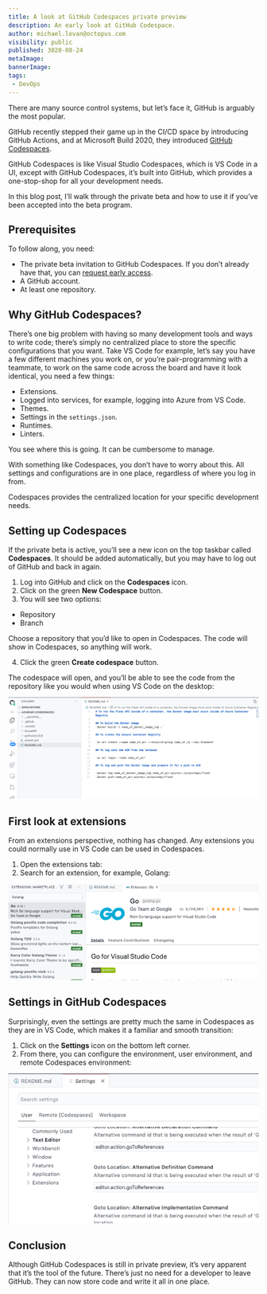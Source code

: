 ```yaml
---
title: A look at GitHub Codespaces private preview
description: An early look at GitHub Codespace.
author: michael.levan@octopus.com
visibility: public
published: 3020-08-24
metaImage:
bannerImage:
tags:
 - DevOps
---
```


There are many source control systems, but let’s face it, GitHub is arguably the most popular.

GitHub recently stepped their game up in the CI/CD space by introducing GitHub Actions, and at Microsoft Build 2020, they introduced [GitHub Codespaces](https://github.com/features/codespaces).

GitHub Codespaces is like Visual Studio Codespaces, which is VS Code in a UI, except with GitHub Codespaces, it’s built into GitHub, which provides a one-stop-shop for all your development needs.

In this blog post, I’ll walk through the private beta and how to use it if you’ve been accepted into the beta program.

## Prerequisites

To follow along, you need:

- The private beta invitation to GitHub Codespaces. If you don’t already have that, you can [request early access](https://github.com/features/codespaces).
- A GitHub account.
- At least one repository.

## Why GitHub Codespaces?

There’s one big problem with having so many development tools and ways to write code; there’s simply no centralized place to store the specific configurations that you want. Take VS Code for example, let’s say you have a few different machines you work on, or you’re pair-programming with a teammate, to work on the same code across the board and have it look identical, you need a few things:

- Extensions.
- Logged into services, for example, logging into Azure from VS Code.
- Themes.
- Settings in the `settings.json`.
- Runtimes.
- Linters.

You see where this is going. It can be cumbersome to manage.

With something like Codespaces, you don’t have to worry about this. All settings and configurations are in one place, regardless of where you log in from.

Codespaces provides the centralized location for your specific development needs.

## Setting up Codespaces

If the private beta is active, you’ll see a new icon on the top taskbar called **Codespaces**. It should be added automatically, but you may have to log out of GitHub and back in again.

1. Log into GitHub and click on the **Codespaces** icon.
2. Click on the green **New Codespace** button.
3. You will see two options:

- Repository
- Branch

Choose a repository that you’d like to open in Codespaces. The code will show in Codespaces, so anything will work.

4. Click the green **Create codespace** button.

The codespace will open, and you’ll be able to see the code from the repository like you would when using VS Code on the desktop:

![Am open repository in Codespaces](images/2.png)

## First look at extensions

From an extensions perspective, nothing has changed. Any extensions you could normally use in VS Code can be used in Codespaces.

1. Open the extensions tab:
2. Search for an extension, for example, Golang:

![Go extensions in Codespaces](images/4.png)

## Settings in GitHub Codespaces

Surprisingly, even the settings are pretty much the same in Codespaces as they are in VS Code, which makes it a familiar and smooth transition:

1. Click on the **Settings** icon on the bottom left corner.
2. From there, you can configure the environment, user environment, and remote Codespaces environment:

![Codespace settings](images/6.png)

## Conclusion

Although GitHub Codespaces is still in private preview, it’s very apparent that it’s the tool of the future. There’s just no need for a developer to leave GitHub. They can now store code and write it all in one place.
